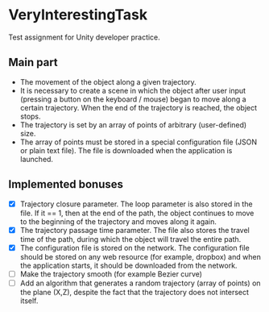 # VeryInterestingTask

Test assignment for Unity developer practice.
## Main part
- The movement of the object along a given trajectory.
- It is necessary to create a scene in which the object after user input (pressing a button on the keyboard / mouse) began to move along a certain trajectory. When the end of the trajectory is reached, the object stops.
- The trajectory is set by an array of points of arbitrary (user-defined) size.
- The array of points must be stored in a special configuration file (JSON or plain text file). The file is downloaded when the application is launched.
## Implemented bonuses
- [x] Trajectory closure parameter. The loop parameter is also stored in the file. If it == 1, then at the end of the path, the object continues to move to the beginning of the trajectory and moves along it again.
- [x] The trajectory passage time parameter. The file also stores the travel time of the path, during which the object will travel the entire path.
- [x] The configuration file is stored on the network. The configuration file should be stored on any web resource (for example, dropbox) and when the application starts, it should be downloaded from the network.
- [ ] Make the trajectory smooth (for example Bezier curve)
- [ ] Add an algorithm that generates a random trajectory (array of points) on the plane (X,Z), despite the fact that the trajectory does not intersect itself.
